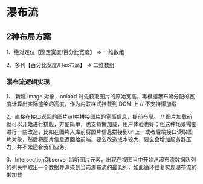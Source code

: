 # 瀑布流

## 2种布局方案

1、绝对定位【固定宽度/百分比宽度】 => 一维数组
<!-- https://zhuanlan.zhihu.com/p/55575862 -->
<!-- https://juejin.cn/post/7026253551361851405
https://github.com/parrot-design/parrot-ve-waterfall -->
<!-- https://github.com/MopTym/vue-waterfall 
http://app.moptym.com/vue-waterfall/demo/vertical-line.html-->

2、多列【百分比宽度/Flex布局】 => 二维数组
<!-- https://zhuanlan.zhihu.com/p/498417458 -->
<!-- https://github.com/AwesomeDevin/vue-waterfall2
https://codesandbox.io/embed/vue-template-99ps6 -->


### 瀑布流逻辑实现

1、 新建 image 对象，onload 时先获取图片的原始宽高，再根据瀑布流分配的宽度计算出实际渲染的高度，作为内联样式挂载到 DOM 上
// 不支持懒加载

2、直接在接口返回的图片url中拼接图片的宽高信息，提前布局。
// 图片加载前就可以开始进行排版，方便简单，也支持懒加载，用户体验也好；但这种场景需要进行一些改造，比如在图片入库前将图片信息拼接到url上，或者后端接口读取图片对象，然后将图片信息返回给前端。要么改造成本较大，要么会增加服务器压力，并不太适合我们业务。

3、IntersectionObserver 监听图片元素，出现在视图当中开始从瀑布流数据队列的列头中取出一个数据并渲染到当前瀑布流的最低列，如此循环往复实现瀑布流的懒加载
